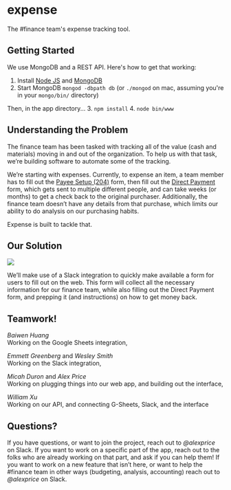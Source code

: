 # expense
The #finance team's expense tracking tool.

## Getting Started
We use MongoDB and a REST API. Here's how to get that working:

1. Install [Node JS](https://nodejs.org/en/download/) and [MongoDB](https://www.mongodb.com/download-center?jmp=nav)
2. Start MongoDB `mongod -dbpath db` (or `./mongod` on mac, assuming you're in your `mongo/bin/` directory)

Then, in the app directory...
3. `npm install`
4. `node bin/www`


## Understanding the Problem
The finance team has been tasked with tracking all of the value (cash and materials) moving in and out of the organization. To help us with that task, we’re building software to automate some of the tracking.

We’re starting with expenses. Currently, to expense an item, a team member has to fill out the [Payee Setup (204)](https://cbse.soe.ucsc.edu/sites/default/files/payee_setup_204_online_form_savable_021709.pdf) form, then fill out the [Direct Payment](https://financial.ucsc.edu/Financial_Affairs_Forms/Direct_Payment.pdf) form, which gets sent to multiple different people, and can take weeks (or months) to get a check back to the original purchaser. Additionally, the finance team doesn’t have any details from that purchase, which limits our ability to do analysis on our purchasing habits.

Expense is built to tackle that.

## Our Solution
![](http://i.imgur.com/kujhGsq.png)

We’ll make use of a Slack integration to quickly make available a form for users to fill out on the web. This form will collect all the necessary information for our finance team, while also filling out the Direct Payment form, and prepping it (and instructions) on how to get money back.

## Teamwork!
_Baiwen Huang_  
Working on the Google Sheets integration,

_Emmett Greenberg_ and _Wesley Smith_  
Working on the Slack integration,

_Micah Duron_ and _Alex Price_  
Working on plugging things into our web app, and building out the interface,

_William Xu_  
Working on our API, and connecting G-Sheets, Slack, and the interface


## Questions?
If you have questions, or want to join the project, reach out to _@alexprice_ on Slack. If you want to work on a specific part of the app, reach out to the folks who are already working on that part, and ask if you can help them! If you want to work on a new feature that isn’t here, or want to help the #finance team in other ways (budgeting, analysis, accounting) reach out to _@alexprice_ on Slack.
